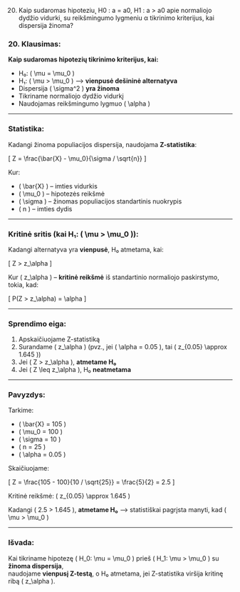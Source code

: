 20. Kaip sudaromas hipoteziu˛ H0 : a = a0, H1 : a > a0 apie normaliojo dydžio vidurki˛ su
reikšmingumo lygmeniu α tikrinimo kriterijus, kai dispersija žinoma?

### 20. Klausimas:

**Kaip sudaromas hipotezių tikrinimo kriterijus, kai:**

- H₀: \( \mu = \mu_0 \)
- H₁: \( \mu > \mu_0 \)  ⟶ **vienpusė dešininė alternatyva**
- Dispersija \( \sigma^2 \) **yra žinoma**
- Tikriname normaliojo dydžio vidurkį
- Naudojamas reikšmingumo lygmuo \( \alpha \)

---

### **Statistika:**

Kadangi žinoma populiacijos dispersija, naudojama **Z-statistika**:

\[
Z = \frac{\bar{X} - \mu_0}{\sigma / \sqrt{n}}
\]

Kur:
- \( \bar{X} \) – imties vidurkis
- \( \mu_0 \) – hipotezės reikšmė
- \( \sigma \) – žinomas populiacijos standartinis nuokrypis
- \( n \) – imties dydis

---

### **Kritinė sritis (kai H₁: \( \mu > \mu_0 \)):**

Kadangi alternatyva yra **vienpusė**, H₀ atmetama, kai:

\[
Z > z_\alpha
\]

Kur \( z_\alpha \) – **kritinė reikšmė** iš standartinio normaliojo paskirstymo, tokia, kad:

\[
P(Z > z_\alpha) = \alpha
\]

---

### **Sprendimo eiga:**

1. Apskaičiuojame Z-statistiką
2. Surandame \( z_\alpha \) (pvz., jei \( \alpha = 0.05 \), tai \( z_{0.05} \approx 1.645 \))
3. Jei \( Z > z_\alpha \), **atmetame H₀**
4. Jei \( Z \leq z_\alpha \), H₀ **neatmetama**

---

### **Pavyzdys:**

Tarkime:
- \( \bar{X} = 105 \)
- \( \mu_0 = 100 \)
- \( \sigma = 10 \)
- \( n = 25 \)
- \( \alpha = 0.05 \)

Skaičiuojame:

\[
Z = \frac{105 - 100}{10 / \sqrt{25}} = \frac{5}{2} = 2.5
\]

Kritinė reikšmė: \( z_{0.05} \approx 1.645 \)

Kadangi \( 2.5 > 1.645 \), **atmetame H₀** ⟶ statistiškai pagrįsta manyti, kad \( \mu > \mu_0 \)

---

### **Išvada:**

Kai tikriname hipotezę \( H_0: \mu = \mu_0 \) prieš \( H_1: \mu > \mu_0 \) su **žinoma dispersija**,  
naudojame **vienpusį Z-testą**, o H₀ atmetama, jei Z-statistika viršija kritinę ribą \( z_\alpha \).
